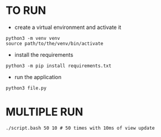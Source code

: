 # TO RUN
- create a virtual environment and activate it
```
python3 -m venv venv
source path/to/the/venv/bin/activate
```
- install the requirements
```
python3 -m pip install requirements.txt
```
- run the application
```
python3 file.py
```

# MULTIPLE RUN
```
./script.bash 50 10 # 50 times with 10ms of view update
```
